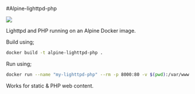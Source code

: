 #Alpine-lighttpd-php

[![](http://dockeri.co/image/alastairhm/alpine-lighttpd-php)](https://index.docker.io/u/alastairhm/alpine-lighttpd-php/)

Lighttpd and PHP running on an Alpine Docker image.

Build using;

```bash
docker build -t alpine-lighttpd-php .
```

Run using;

```bash
docker run --name "my-lighttpd-php" --rm -p 8000:80 -v $(pwd):/var/www alastairhm/alpine-lighttpd-php
```

Works for static & PHP web content.

